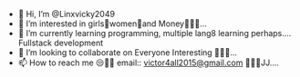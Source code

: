 - 👋 Hi, I’m @Linxvicky2049
- 👀 I’m interested in girls🔹women🔸and Money✌🏽💵...
- 🌱 I’m currently learning programming, multiple lang8 learning perhaps.... Fullstack development 
- 💞️ I’m looking to collaborate on Everyone Interesting 🔞✨😩...
- 📫 How to reach me 😒✌🏽 email:: victor4all2015@gmail.com 🤫😖🤨JJ....

<!---
Linxvicky2049/Linxvicky2049 is a ✨ special ✨ repository because its `README.md` (this file) appears on your GitHub profile.
You can click the Preview link to take a look at your changes.
--->
